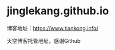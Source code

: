 # jinglekang.github.io

博客地址：<a href='https://www.tiankong.info/' target='_blank'>https://www.tiankong.info/</a>

天空博客托管地址，感谢Github

